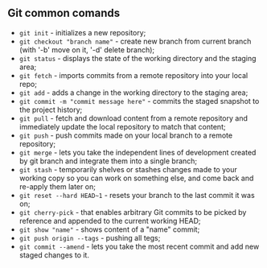 ## Git common comands

- `git init` - initializes a new repository;
- `git checkout "branch name"` - create new branch from current branch (with '-b' move on it, '-d' delete branch);
- `git status` - displays the state of the working directory and the staging area;
- `git fetch` - imports commits from a remote repository into your local repo;
- `git add` - adds a change in the working directory to the staging area;
- `git commit -m "commit message here"` - commits the staged snapshot to the project history;
- `git pull` - fetch and download content from a remote repository and immediately update the local repository to match that content;
- `git push` - push commits made on your local branch to a remote repository;
- `git merge` - lets you take the independent lines of development created by git branch and integrate them into a single branch;
- `git stash` - temporarily shelves or stashes changes made to your working copy so you can work on something else, and come back and re-apply them later on;
- `git reset --hard HEAD~1` - resets your branch to the last commit it was on;
- `git cherry-pick` - that enables arbitrary Git commits to be picked by reference and appended to the current working HEAD;
- `git show "name"` - shows content of a "name" commit;
- `git push origin --tags` - pushing all tegs;
- `git commit --amend` -  lets you take the most recent commit and add new staged changes to it.